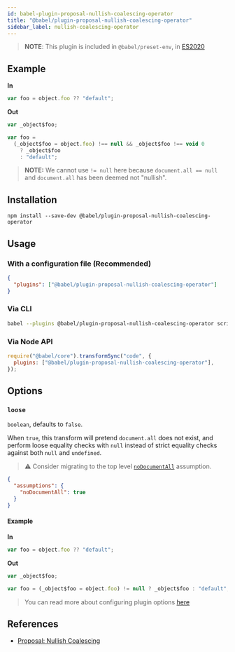 ```yaml
---
id: babel-plugin-proposal-nullish-coalescing-operator
title: "@babel/plugin-proposal-nullish-coalescing-operator"
sidebar_label: nullish-coalescing-operator
---
```


> **NOTE**: This plugin is included in `@babel/preset-env`, in [ES2020](https://github.com/tc39/proposals/blob/master/finished-proposals.md)

## Example

**In**

```js title="JavaScript"
var foo = object.foo ?? "default";
```

**Out**

```js title="JavaScript"
var _object$foo;

var foo =
  (_object$foo = object.foo) !== null && _object$foo !== void 0
    ? _object$foo
    : "default";
```

> **NOTE:** We cannot use `!= null` here because `document.all == null` and
> `document.all` has been deemed not "nullish".

## Installation

```shell npm2yarn
npm install --save-dev @babel/plugin-proposal-nullish-coalescing-operator
```

## Usage

### With a configuration file (Recommended)

```json title="babel.config.json"
{
  "plugins": ["@babel/plugin-proposal-nullish-coalescing-operator"]
}
```

### Via CLI

```sh title="Shell"
babel --plugins @babel/plugin-proposal-nullish-coalescing-operator script.js
```

### Via Node API

```js title="JavaScript"
require("@babel/core").transformSync("code", {
  plugins: ["@babel/plugin-proposal-nullish-coalescing-operator"],
});
```

## Options

### `loose`

`boolean`, defaults to `false`.

When `true`, this transform will pretend `document.all` does not exist,
and perform loose equality checks with `null` instead of strict equality checks
against both `null` and `undefined`.

> ⚠️ Consider migrating to the top level [`noDocumentAll`](assumptions.md#nodocumentall) assumption.

```json title="babel.config.json"
{
  "assumptions": {
    "noDocumentAll": true
  }
}
```

#### Example

**In**

```js title="JavaScript"
var foo = object.foo ?? "default";
```

**Out**

```js title="JavaScript"
var _object$foo;

var foo = (_object$foo = object.foo) != null ? _object$foo : "default";
```

> You can read more about configuring plugin options [here](https://babeljs.io/docs/en/plugins#plugin-options)

## References

- [Proposal: Nullish Coalescing](https://github.com/tc39-transfer/proposal-nullish-coalescing)

